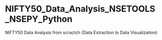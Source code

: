 # NIFTY50_Data_Analysis_NSETOOLS_NSEPY_Python
NIFTY50 Data Analysis from scractch (Data Extraction to Data Visualization)
